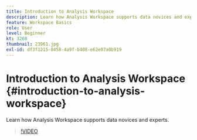 ```yaml
---
title: Introduction to Analysis Workspace 
description: Learn how Analysis Workspace supports data novices and experts.
feature: Workspace Basics
role: User
level: Beginner
kt: 3268
thumbnail: 23961.jpg
exl-id: df3f1215-0458-4a9f-b408-e62e07a0b919
---
```

# Introduction to Analysis Workspace {#introduction-to-analysis-workspace}

Learn how Analysis Workspace supports data novices and experts.

>[!VIDEO](https://video.tv.adobe.com/v/28165/?quality=12)
